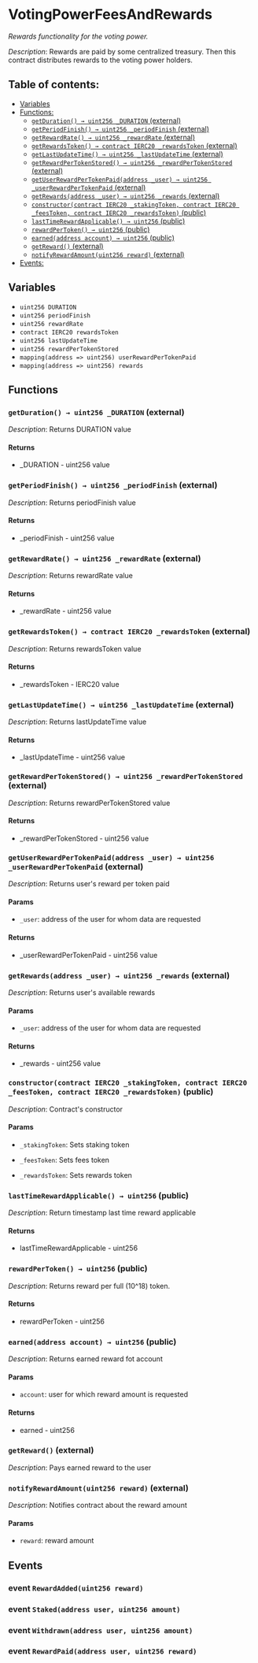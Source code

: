 # VotingPowerFeesAndRewards
*Rewards functionality for the voting power.*

*Description*: Rewards are paid by some centralized treasury.
Then this contract distributes rewards to the voting power holders.

## Table of contents:
- [Variables](#variables)
- [Functions:](#functions)
  - [`getDuration() → uint256 _DURATION` (external) ](#votingpowerfeesandrewards-getduration--)
  - [`getPeriodFinish() → uint256 _periodFinish` (external) ](#votingpowerfeesandrewards-getperiodfinish--)
  - [`getRewardRate() → uint256 _rewardRate` (external) ](#votingpowerfeesandrewards-getrewardrate--)
  - [`getRewardsToken() → contract IERC20 _rewardsToken` (external) ](#votingpowerfeesandrewards-getrewardstoken--)
  - [`getLastUpdateTime() → uint256 _lastUpdateTime` (external) ](#votingpowerfeesandrewards-getlastupdatetime--)
  - [`getRewardPerTokenStored() → uint256 _rewardPerTokenStored` (external) ](#votingpowerfeesandrewards-getrewardpertokenstored--)
  - [`getUserRewardPerTokenPaid(address _user) → uint256 _userRewardPerTokenPaid` (external) ](#votingpowerfeesandrewards-getuserrewardpertokenpaid-address-)
  - [`getRewards(address _user) → uint256 _rewards` (external) ](#votingpowerfeesandrewards-getrewards-address-)
  - [`constructor(contract IERC20 _stakingToken, contract IERC20 _feesToken, contract IERC20 _rewardsToken)` (public) ](#votingpowerfeesandrewards-constructor-contract-ierc20-contract-ierc20-contract-ierc20-)
  - [`lastTimeRewardApplicable() → uint256` (public) ](#votingpowerfeesandrewards-lasttimerewardapplicable--)
  - [`rewardPerToken() → uint256` (public) ](#votingpowerfeesandrewards-rewardpertoken--)
  - [`earned(address account) → uint256` (public) ](#votingpowerfeesandrewards-earned-address-)
  - [`getReward()` (external) ](#votingpowerfeesandrewards-getreward--)
  - [`notifyRewardAmount(uint256 reward)` (external) ](#votingpowerfeesandrewards-notifyrewardamount-uint256-)
- [Events:](#events)

## Variables <a name="variables"></a>
- `uint256 DURATION`
- `uint256 periodFinish`
- `uint256 rewardRate`
- `contract IERC20 rewardsToken`
- `uint256 lastUpdateTime`
- `uint256 rewardPerTokenStored`
- `mapping(address => uint256) userRewardPerTokenPaid`
- `mapping(address => uint256) rewards`

## Functions <a name="functions"></a>

### `getDuration() → uint256 _DURATION` (external) <a name="votingpowerfeesandrewards-getduration--"></a>

*Description*: Returns DURATION value

#### Returns
 - _DURATION - uint256 value

### `getPeriodFinish() → uint256 _periodFinish` (external) <a name="votingpowerfeesandrewards-getperiodfinish--"></a>

*Description*: Returns periodFinish value

#### Returns
 - _periodFinish - uint256 value

### `getRewardRate() → uint256 _rewardRate` (external) <a name="votingpowerfeesandrewards-getrewardrate--"></a>

*Description*: Returns rewardRate value

#### Returns
 - _rewardRate - uint256 value

### `getRewardsToken() → contract IERC20 _rewardsToken` (external) <a name="votingpowerfeesandrewards-getrewardstoken--"></a>

*Description*: Returns rewardsToken value

#### Returns
 - _rewardsToken - IERC20 value

### `getLastUpdateTime() → uint256 _lastUpdateTime` (external) <a name="votingpowerfeesandrewards-getlastupdatetime--"></a>

*Description*: Returns lastUpdateTime value

#### Returns
 - _lastUpdateTime - uint256 value

### `getRewardPerTokenStored() → uint256 _rewardPerTokenStored` (external) <a name="votingpowerfeesandrewards-getrewardpertokenstored--"></a>

*Description*: Returns rewardPerTokenStored value

#### Returns
 - _rewardPerTokenStored - uint256 value

### `getUserRewardPerTokenPaid(address _user) → uint256 _userRewardPerTokenPaid` (external) <a name="votingpowerfeesandrewards-getuserrewardpertokenpaid-address-"></a>

*Description*: Returns user's reward per token paid


#### Params
 - `_user`: address of the user for whom data are requested

#### Returns
 - _userRewardPerTokenPaid - uint256 value

### `getRewards(address _user) → uint256 _rewards` (external) <a name="votingpowerfeesandrewards-getrewards-address-"></a>

*Description*: Returns user's available rewards


#### Params
 - `_user`: address of the user for whom data are requested

#### Returns
 - _rewards - uint256 value

### `constructor(contract IERC20 _stakingToken, contract IERC20 _feesToken, contract IERC20 _rewardsToken)` (public) <a name="votingpowerfeesandrewards-constructor-contract-ierc20-contract-ierc20-contract-ierc20-"></a>

*Description*: Contract's constructor


#### Params
 - `_stakingToken`: Sets staking token

 - `_feesToken`: Sets fees token

 - `_rewardsToken`: Sets rewards token

### `lastTimeRewardApplicable() → uint256` (public) <a name="votingpowerfeesandrewards-lasttimerewardapplicable--"></a>

*Description*: Return timestamp last time reward applicable

#### Returns
 - lastTimeRewardApplicable - uint256

### `rewardPerToken() → uint256` (public) <a name="votingpowerfeesandrewards-rewardpertoken--"></a>

*Description*: Returns reward per full (10^18) token.

#### Returns
 - rewardPerToken - uint256

### `earned(address account) → uint256` (public) <a name="votingpowerfeesandrewards-earned-address-"></a>

*Description*: Returns earned reward fot account


#### Params
 - `account`: user for which reward amount is requested

#### Returns
 - earned - uint256

### `getReward()` (external) <a name="votingpowerfeesandrewards-getreward--"></a>

*Description*: Pays earned reward to the user

### `notifyRewardAmount(uint256 reward)` (external) <a name="votingpowerfeesandrewards-notifyrewardamount-uint256-"></a>

*Description*: Notifies contract about the reward amount


#### Params
 - `reward`: reward amount
## Events <a name="events"></a>
### event `RewardAdded(uint256 reward)` <a name="votingpowerfeesandrewards-rewardadded-uint256-"></a>


### event `Staked(address user, uint256 amount)` <a name="votingpowerfeesandrewards-staked-address-uint256-"></a>


### event `Withdrawn(address user, uint256 amount)` <a name="votingpowerfeesandrewards-withdrawn-address-uint256-"></a>


### event `RewardPaid(address user, uint256 reward)` <a name="votingpowerfeesandrewards-rewardpaid-address-uint256-"></a>


